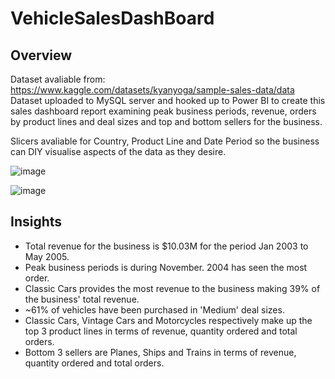 # VehicleSalesDashBoard

## Overview
Dataset avaliable from: https://www.kaggle.com/datasets/kyanyoga/sample-sales-data/data
Dataset uploaded to MySQL server and hooked up to Power BI to create this sales dashboard report examining peak business periods, revenue, orders by product lines and deal sizes and top and bottom sellers for the business.

Slicers avaliable for Country, Product Line and Date Period so the business can DIY visualise aspects of the data as they desire.

![image](https://github.com/TON369777/VehicleSalesDashBoard/assets/156875448/d4572756-aca3-4104-902c-625640129f96)

![image](https://github.com/TON369777/VehicleSalesDashBoard/assets/156875448/41f94ad9-a86a-42e0-b13f-e387a7b21cfb)

## Insights
* Total revenue for the business is $10.03M for the period Jan 2003 to May 2005.
* Peak business periods is during November. 2004 has seen the most order.
* Classic Cars provides the most revenue to the business making 39% of the business' total revenue.
* ~61% of vehicles have been purchased in 'Medium' deal sizes.
* Classic Cars, Vintage Cars and Motorcycles respectively make up the top 3 product lines in terms of revenue, quantity ordered and total orders.
* Bottom 3 sellers are Planes, Ships and Trains in terms of revenue, quantity ordered and total orders.
